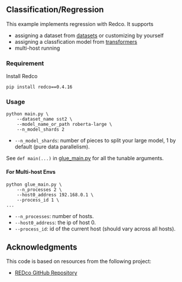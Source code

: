 ## Classification/Regression

This example implements regression with Redco. 
It supports 
* assigning a dataset from [datasets](https://github.com/huggingface/datasets) or customizing by yourself
* assigning a classfication model from [transformers](https://github.com/huggingface/transformers) 
* multi-host running

### Requirement

Install Redco
```shell
pip install redco==0.4.16
```

### Usage

```shell
python main.py \
    --dataset_name sst2 \
    --model_name_or_path roberta-large \
    --n_model_shards 2
```
* `--n_model_shards`: number of pieces to split your large model, 1 by default (pure data parallelism). 

See `def main(...)` in [glue_main.py](glue_main.py) for all the tunable arguments. 


#### For Multi-host Envs
```
python glue_main.py \
    --n_processes 2 \
    --host0_address 192.168.0.1 \ 
    --process_id 1 \
...
```
* `--n_processes`: number of hosts.
* `--host0_address`: the ip of host 0.
* `--process_id`: id of the current host (should vary across all hosts).

## Acknowledgments

This code is based on resources from the following project:

- [REDco GitHub Repository](https://github.com/tanyuqian/redco)
